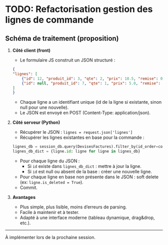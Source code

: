 # TODO: Refactorisation gestion des lignes de commande

## Schéma de traitement (proposition)

1. **Côté client (front)**
    - Le formulaire JS construit un JSON structuré :

    ```json
    {
    "lignes": [
        {"id": 12, "produit_id": 3, "qte": 2, "prix": 10.5, "remise": 0.1},
        {"id": null, "produit_id": 7, "qte": 1, "prix": 5.0, "remise": 0.0}
    ]
    }
    ```

    - Chaque ligne a un identifiant unique (id de la ligne si existante, sinon null pour une nouvelle).
    - Le JSON est envoyé en POST (Content-Type: application/json).

2. **Côté serveur (Python)**

    - Récupérer le JSON : `lignes = request.json['lignes']`
    - Récupérer les lignes existantes en base pour la commande :

    ```python
    lignes_db = session_db.query(DevisesFactures).filter_by(id_order=commande.id).all()
    lignes_db_dict = {ligne.id: ligne for ligne in lignes_db}
    ```

    - Pour chaque ligne du JSON :
        - Si `id` existe dans `lignes_db_dict` : mettre à jour la ligne.
        - Si `id` est null ou absent de la base : créer une nouvelle ligne.
    - Pour chaque ligne en base non présente dans le JSON : soft delete (ex: `ligne.is_deleted = True`).
    - Commit.

3. **Avantages**
   - Plus simple, plus lisible, moins d’erreurs de parsing.
   - Facile à maintenir et à tester.
   - Adapté à une interface moderne (tableau dynamique, drag&drop, etc.).

---

À implémenter lors de la prochaine session.
